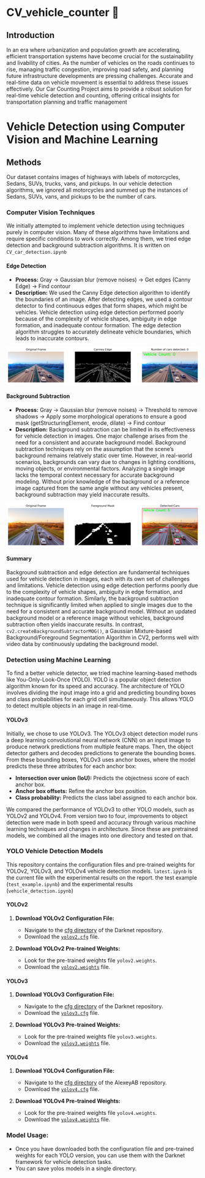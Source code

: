# CV_vehicle_counter :car:

## Introduction
In an era where urbanization and population growth are accelerating, efficient transportation systems have
become crucial for the sustainability and livability of cities. As the number of vehicles on the roads continues
to rise, managing traffic congestion, improving road safety, and planning future infrastructure developments
are pressing challenges. Accurate and real-time data on vehicle movement is essential to address these issues
effectively. Our Car Counting Project aims to provide a robust solution for real-time vehicle detection and
counting, offering critical insights for transportation planning and traffic management

# Vehicle Detection using Computer Vision and Machine Learning

## Methods

Our dataset contains images of highways with labels of motorcycles, Sedans, SUVs, trucks, vans, and pickups. In our vehicle detection algorithms, we ignored all motorcycles and summed up the instances of Sedans, SUVs, vans, and pickups to be the number of cars.

### Computer Vision Techniques

We initially attempted to implement vehicle detection using techniques purely in computer vision. Many of these algorithms have limitations and require specific conditions to work correctly. Among them, we tried edge detection and background subtraction algorithms. It is written on `CV_car_detection.ipynb`

#### Edge Detection

- **Process:** Gray → Gaussian blur (remove noises) → Get edges (Canny Edge) → Find contour
- **Description:** We used the Canny Edge detection algorithm to identify the boundaries of an image. After detecting edges, we used a contour detector to find continuous edges that form shapes, which might be vehicles. Vehicle detection using edge detection performed poorly because of the complexity of vehicle shapes, ambiguity in edge formation, and inadequate contour formation. The edge detection algorithm struggles to accurately delineate vehicle boundaries, which leads to inaccurate contours.

![Canny Edge](Report/edge_detection.png)

#### Background Subtraction

- **Process:** Gray → Gaussian blur (remove noises) → Threshold to remove shadows → Apply some morphological operations to ensure a good mask (getStructuringElement, erode, dilate) → Find contour
- **Description:** Background subtraction can be limited in its effectiveness for vehicle detection in images. One major challenge arises from the need for a consistent and accurate background model. Background subtraction techniques rely on the assumption that the scene’s background remains relatively static over time. However, in real-world scenarios, backgrounds can vary due to changes in lighting conditions, moving objects, or environmental factors. Analyzing a single image lacks the temporal context necessary for accurate background modeling. Without prior knowledge of the background or a reference image captured from the same angle without any vehicles present, background subtraction may yield inaccurate results.

![Background Subtraction](Report/background_subtraction.png) 

#### Summary

Background subtraction and edge detection are fundamental techniques used for vehicle detection in images, each with its own set of challenges and limitations. Vehicle detection using edge detection performs poorly due to the complexity of vehicle shapes, ambiguity in edge formation, and inadequate contour formation. Similarly, the background subtraction technique is significantly limited when applied to single images due to the need for a consistent and accurate background model. Without an updated background model or a reference image without vehicles, background subtraction often yields inaccurate results. In contrast, `cv2.createBackgroundSubtractorMOG()`, a Gaussian Mixture-based Background/Foreground Segmentation Algorithm in CV2, performs well with video data by continuously updating the background model.

### Detection using Machine Learning

To find a better vehicle detector, we tried machine learning-based methods like You-Only-Look-Once (YOLO). YOLO is a popular object detection algorithm known for its speed and accuracy. The architecture of YOLO involves dividing the input image into a grid and predicting bounding boxes and class probabilities for each grid cell simultaneously. This allows YOLO to detect multiple objects in an image in real-time.

#### YOLOv3

Initially, we chose to use YOLOv3. The YOLOv3 object detection model runs a deep learning convolutional neural network (CNN) on an input image to produce network predictions from multiple feature maps. Then, the object detector gathers and decodes predictions to generate the bounding boxes. From these bounding boxes, YOLOv3 uses anchor boxes, where the model predicts these three attributes for each anchor box:
- **Intersection over union (IoU):** Predicts the objectness score of each anchor box.
- **Anchor box offsets:** Refine the anchor box position.
- **Class probability:** Predicts the class label assigned to each anchor box.

We compared the performance of YOLOv3 to other YOLO models, such as YOLOv2 and YOLOv4. From version two to four, improvements to object detection were made in both speed and accuracy through various machine learning techniques and changes in architecture. Since these are pretrained models, we combined all the images into one directory and tested on that.

### YOLO Vehicle Detection Models

This repository contains the configuration files and pre-trained weights for YOLOv2, YOLOv3, and YOLOv4 vehicle detection models.
`latest.ipynb` is the current file with the experimental results on the report.
the test example (`test_example.ipynb`) and the experimental results (`vehicle_detection.ipynb`)

#### YOLOv2

1. **Download YOLOv2 Configuration File:**
   - Navigate to the [cfg directory](https://github.com/pjreddie/darknet/tree/master/cfg) of the Darknet repository.
   - Download the [`yolov2.cfg`](https://github.com/pjreddie/darknet/blob/master/cfg/yolov2.cfg) file.

2. **Download YOLOv2 Pre-trained Weights:**
   - Look for the pre-trained weights file `yolov2.weights`.
   - Download the [`yolov2.weights`](https://github.com/pjreddie/darknet/blob/master/yolov2.weights) file.

#### YOLOv3

1. **Download YOLOv3 Configuration File:**
   - Navigate to the [cfg directory](https://github.com/pjreddie/darknet/tree/master/cfg) of the Darknet repository.
   - Download the [`yolov3.cfg`](https://github.com/pjreddie/darknet/blob/master/cfg/yolov3.cfg) file.

2. **Download YOLOv3 Pre-trained Weights:**
   - Look for the pre-trained weights file `yolov3.weights`.
   - Download the [`yolov3.weights`](https://github.com/pjreddie/darknet/blob/master/yolov3.weights) file.

#### YOLOv4

1. **Download YOLOv4 Configuration File:**
   - Navigate to the [cfg directory](https://github.com/AlexeyAB/darknet/tree/master/cfg) of the AlexeyAB repository.
   - Download the [`yolov4.cfg`](https://github.com/AlexeyAB/darknet/blob/master/cfg/yolov4.cfg) file.

2. **Download YOLOv4 Pre-trained Weights:**
   - Look for the pre-trained weights file `yolov4.weights`.
   - Download the [`yolov4.weights`](https://github.com/AlexeyAB/darknet/releases/download/darknet_yolo_v3_optimal/yolov4.weights) file.

### **Model Usage:**
   - Once you have downloaded both the configuration file and pre-trained weights for each YOLO version, you can use them with the Darknet framework for vehicle detection tasks.
   - You can save yolos models in a single directory.



